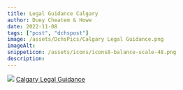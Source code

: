 ```yaml
---
title: Legal Guidance Calgary
author: Duey Cheatem & Howe
date: 2022-11-08
tags: ["post", "dchspost"]
image: /assets/DchsPics/Calgary Legal Guidance.png
imageAlt: 
snippeticon: /assets/icons/icons8-balance-scale-48.png
description: 
---
```



<div class="post__link">
<img src="/assets/DchsPics/Calgary-Legal-Guidance-logo.svg" />
<a href="https://clg.ab.ca/" target="_blank">Calgary Legal Guidance</a> 
</div>